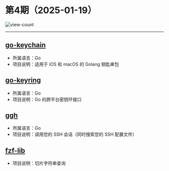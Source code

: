 # 第4期（2025-01-19）

![view-count](https://count.getloli.com/@xiaoxuan6-weekly-20250119)

---
## [go-keychain](https://github.com/keybase/go-keychain)
- 所属语言：Go
- 项目说明：适用于 iOS 和 macOS 的 Golang 钥匙串包

## [go-keyring](https://github.com/zalando/go-keyring)
- 所属语言：Go
- 项目说明：Go 的跨平台密钥环接口

## [ggh](https://github.com/byawitz/ggh)
- 所属语言：Go
- 项目说明：调用您的 SSH 会话（同时搜索您的 SSH 配置文件）

## [fzf-lib](https://github.com/reinhrst/fzf-lib)
- 项目说明：切片字符串查询
